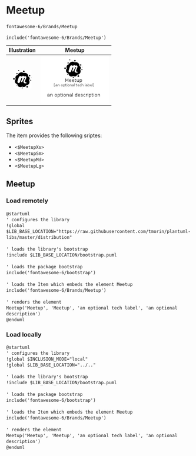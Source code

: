 # Meetup


```text
fontawesome-6/Brands/Meetup
```

```text
include('fontawesome-6/Brands/Meetup')
```



| Illustration | Meetup |
| :---: | :---: |
| ![illustration for Illustration](../../fontawesome-6/Brands/Meetup.png) | ![illustration for Meetup](../../fontawesome-6/Brands/Meetup.Local.png) |



## Sprites
The item provides the following sriptes:

- `<$MeetupXs>`
- `<$MeetupSm>`
- `<$MeetupMd>`
- `<$MeetupLg>`





## Meetup

### Load remotely
```plantuml
@startuml
' configures the library
!global $LIB_BASE_LOCATION="https://raw.githubusercontent.com/tmorin/plantuml-libs/master/distribution"

' loads the library's bootstrap
!include $LIB_BASE_LOCATION/bootstrap.puml

' loads the package bootstrap
include('fontawesome-6/bootstrap')

' loads the Item which embeds the element Meetup
include('fontawesome-6/Brands/Meetup')

' renders the element
Meetup('Meetup', 'Meetup', 'an optional tech label', 'an optional description')
@enduml
```

### Load locally
```plantuml
@startuml
' configures the library
!global $INCLUSION_MODE="local"
!global $LIB_BASE_LOCATION="../.."

' loads the library's bootstrap
!include $LIB_BASE_LOCATION/bootstrap.puml

' loads the package bootstrap
include('fontawesome-6/bootstrap')

' loads the Item which embeds the element Meetup
include('fontawesome-6/Brands/Meetup')

' renders the element
Meetup('Meetup', 'Meetup', 'an optional tech label', 'an optional description')
@enduml
```

